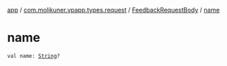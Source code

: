 [app](../../index.md) / [com.molikuner.vpapp.types.request](../index.md) / [FeedbackRequestBody](index.md) / [name](./name.md)

# name

`val name: `[`String`](https://kotlinlang.org/api/latest/jvm/stdlib/kotlin/-string/index.html)`?`